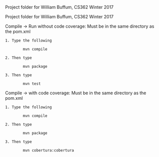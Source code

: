 Project folder for William Buffum, CS362 Winter 2017

Project folder for William Buffum, CS362 Winter 2017

Compile -> Run without code coverage: Must be in the same directory as the pom.xml

	1. Type the following
		
			mvn compile

	2. Then type

			mvn package

	3. Then type

			mvn test

Compile -> with code coverage: Must be in the same directory as the pom.xml

	1. Type the following
		
			mvn compile

	2. Then type

			mvn package

	3. Then type

			mvn cobertura:cobertura
